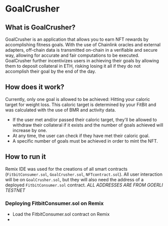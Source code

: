 # GoalCrusher

## What is GoalCrusher?
GoalCrusher is an application that allows you to earn NFT rewards by accomplishing fitness goals. With the use of Chainlink oracles and external adapters, off-chain data is transmitted on-chain in a verifiable and secure way, allowing for accurate and fair computations to be executed. GoalCrusher further incentivizes users in achieving their goals by allowing them to deposit collateral in ETH, risking losing it all if they do not accomplish their goal by the end of the day. 

## How does it work?
Currently, only one goal is allowed to be achieved: Hitting your caloric target for weight loss. This caloric target is determined by your FitBit and was calculated with the use of BMR and activity data.

- If the user met and/or passed their caloric target, they'll be allowed to withdraw their collateral if it exists and the number of goals achieved will increase by one. 
- At any time, the user can check if they have met their caloric goal.
- A specific number of goals must be achieved in order to mint the NFT. 

## How to run it
Remix IDE was used for the creations of all smart contracts (`FitbitConsumer.sol`, `GoalCrusher.sol`, `NFTcontract.sol`). All user interaction will be on `GoalCrusher.sol`, but they will also need the address of a deployed `FitbitConsumer.sol` contract. *ALL ADDRESSES ARE FROM GOERLI TESTNET*

### Deploying FitbitConsumer.sol on Remix
- Load the FitbitConsumer.sol contract on Remix
- 

